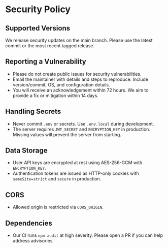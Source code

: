 # Security Policy

## Supported Versions

We release security updates on the main branch. Please use the latest commit or the most recent tagged release.

## Reporting a Vulnerability

- Please do not create public issues for security vulnerabilities.
- Email the maintainer with details and steps to reproduce. Include version/commit, OS, and configuration details.
- You will receive an acknowledgement within 72 hours. We aim to provide a fix or mitigation within 14 days.

## Handling Secrets

- Never commit `.env` or secrets. Use `.env.local` during development.
- The server requires `JWT_SECRET` and `ENCRYPTION_KEY` in production. Missing values will prevent the server from starting.

## Data Storage

- User API keys are encrypted at rest using AES-256-GCM with `ENCRYPTION_KEY`.
- Authentication tokens are issued as HTTP-only cookies with `sameSite=strict` and `secure` in production.

## CORS

- Allowed origin is restricted via `CORS_ORIGIN`.

## Dependencies

- Our CI runs `npm audit` at high severity. Please open a PR if you can help address advisories.

